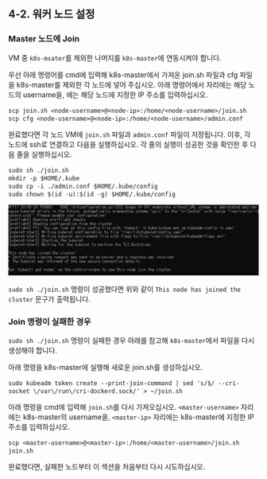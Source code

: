 ## 4-2. 워커 노드 설정

### Master 노드에 Join

VM 중 `k8s-msater`를 제외한 나머지를 `k8s-master`에 연동시켜야 합니다.

우선 아래 명령어를 cmd에 입력해 k8s-master에서 가져온 join.sh 파일과 cfg 파일을 k8s-master를 제외한 각 노드에 넣어 주십시오. 아래 명령어에서 <node-username> 자리에는 해당 노드의 username을, <node-ip>에는 해당 노드에 지정한 IP 주소를 입력하십시오.

```shell
scp join.sh <node-username>@<node-ip>:/home/<node-username>/join.sh
scp cfg <node-username>@<node-ip>:/home/<node-username>/admin.conf
```

완료했다면 각 노드 VM에 `join.sh` 파일과 `admin.conf` 파일이 저장됩니다.
이후, 각 노드에 ssh로 연결하고 다음을 실행하십시오. 각 줄의 실행이 성공한 것을 확인한 후 다음 줄을 실행하십시오.

```shell
sudo sh ./join.sh
mkdir -p $HOME/.kube
sudo cp -i ./admin.conf $HOME/.kube/config
sudo chown $(id -u):$(id -g) $HOME/.kube/config
```

![img](/images/37.png)

`sudo sh ./join.sh` 명령이 성공했다면 위와 같이 `This node has joined the cluster` 문구가 출력됩니다.

### Join 명령이 실패한 경우

`sudo sh ./join.sh` 명령이 실패한 경우 아래를 참고해 `k8s-master`에서 파일을 다시 생성해야 합니다.

아래 명령을 k8s-master에 실행해 새로운 join.sh를 생성하십시오.

```shell
sudo kubeadm token create --print-join-command | sed 's/$/ --cri-socket \/var\/run\/cri-dockerd.sock/' > ~/join.sh
```

아래 명령을 cmd에 입력해 `join.sh`를 다시 가져오십시오. `<master-username>` 자리에는 k8s-master의 username을, `<master-ip>` 자리에는 k8s-master에 지정한 IP 주소를 입력하십시오.

```shell
scp <master-username>@<master-ip>:/home/<master-username>/join.sh join.sh
```

완료했다면, 실패한 노드부터 이 섹션을 처음부터 다시 시도하십시오.

